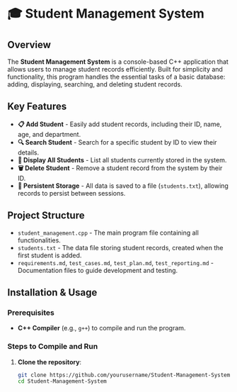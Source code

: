# 🎓 Student Management System

## Overview
The **Student Management System** is a console-based C++ application that allows users to manage student records efficiently. Built for simplicity and functionality, this program handles the essential tasks of a basic database: adding, displaying, searching, and deleting student records.

## Key Features

- **📋 Add Student** - Easily add student records, including their ID, name, age, and department.
- **🔍 Search Student** - Search for a specific student by ID to view their details.
- **📂 Display All Students** - List all students currently stored in the system.
- **🗑️ Delete Student** - Remove a student record from the system by their ID.
- **💾 Persistent Storage** - All data is saved to a file (`students.txt`), allowing records to persist between sessions.

## Project Structure
- `student_management.cpp` - The main program file containing all functionalities.
- `students.txt` - The data file storing student records, created when the first student is added.
- `requirements.md`, `test_cases.md`, `test_plan.md`, `test_reporting.md` - Documentation files to guide development and testing.

## Installation & Usage

### Prerequisites
- **C++ Compiler** (e.g., `g++`) to compile and run the program.

### Steps to Compile and Run
1. **Clone the repository**:
   ```bash
   git clone https://github.com/yourusername/Student-Management-System.git
   cd Student-Management-System
